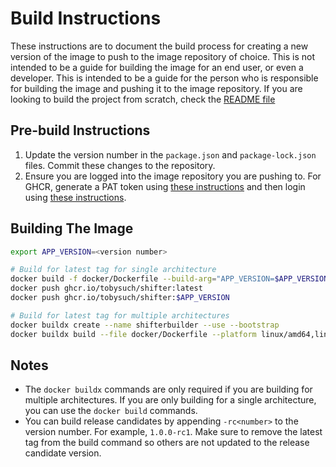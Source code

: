 # Build Instructions

These instructions are to document the build process for creating a new version of the image to push to the image repository of choice. This is not intended to be a guide for building the image for an end user, or even a developer. This is intended to be a guide for the person who is responsible for building the image and pushing it to the image repository. If you are looking to build the project from scratch, check the [README file](/README.md)

## Pre-build Instructions

1. Update the version number in the `package.json` and `package-lock.json` files. Commit these changes to the repository.
2. Ensure you are logged into the image repository you are pushing to. For GHCR, generate a PAT token using [these instructions](https://docs.github.com/en/authentication/keeping-your-account-and-data-secure/managing-your-personal-access-tokens#creating-a-personal-access-token-classic) and then login using [these instructions](https://docs.github.com/en/packages/working-with-a-github-packages-registry/working-with-the-container-registry#authenticating-with-a-personal-access-token-classic).

## Building The Image

```bash
export APP_VERSION=<version number>

# Build for latest tag for single architecture
docker build -f docker/Dockerfile --build-arg="APP_VERSION=$APP_VERSION" -t shifter:latest -t ghcr.io/tobysuch/shifter:latest -t ghcr.io/tobysuch/shifter:$APP_VERSION .
docker push ghcr.io/tobysuch/shifter:latest
docker push ghcr.io/tobysuch/shifter:$APP_VERSION

# Build for latest tag for multiple architectures
docker buildx create --name shifterbuilder --use --bootstrap
docker buildx build --file docker/Dockerfile --platform linux/amd64,linux/arm64 --build-arg="APP_VERSION=$APP_VERSION" --tag ghcr.io/tobysuch/shifter:$APP_VERSION --tag ghcr.io/tobysuch/shifter:latest --push .
```

## Notes

- The `docker buildx` commands are only required if you are building for multiple architectures. If you are only building for a single architecture, you can use the `docker build` commands.
- You can build release candidates by appending `-rc<number>` to the version number. For example, `1.0.0-rc1`. Make sure to remove the latest tag from the build command so others are not updated to the release candidate version.
